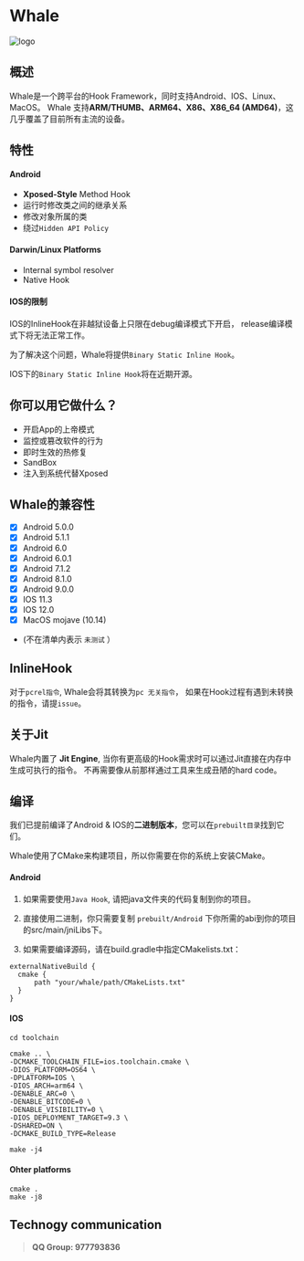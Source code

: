 # Whale
![logo][0]

## 概述
Whale是一个跨平台的Hook Framework，同时支持Android、IOS、Linux、MacOS。
Whale 支持**ARM/THUMB、ARM64、X86、X86_64 (AMD64)**，这几乎覆盖了目前所有主流的设备。

## 特性
#### Android
* **Xposed-Style** Method Hook
* 运行时修改类之间的继承关系
* 修改对象所属的类
* 绕过`Hidden API Policy`

#### Darwin/Linux Platforms
* Internal symbol resolver
* Native Hook

#### IOS的限制
IOS的InlineHook在非越狱设备上只限在debug编译模式下开启，
release编译模式下将无法正常工作。

为了解决这个问题，Whale将提供`Binary Static Inline Hook`。

IOS下的`Binary Static Inline Hook`将在近期开源。


## 你可以用它做什么？
* 开启App的上帝模式
* 监控或篡改软件的行为
* 即时生效的热修复
* SandBox
* 注入到系统代替Xposed

## Whale的兼容性
- [x] Android 5.0.0
- [x] Android 5.1.1
- [x] Android 6.0
- [x] Android 6.0.1
- [x] Android 7.1.2
- [x] Android 8.1.0
- [x] Android 9.0.0
- [x] IOS 11.3
- [x] IOS 12.0
- [x] MacOS mojave (10.14)
- (不在清单内表示 `未测试` ）

## InlineHook
对于`pcrel指令`, Whale会将其转换为`pc 无关指令`，
如果在Hook过程有遇到未转换的指令，请提`issue`。

## 关于Jit
Whale内置了 **Jit Engine**, 当你有更高级的Hook需求时可以通过Jit直接在内存中生成可执行的指令。
不再需要像从前那样通过工具来生成丑陋的hard code。

## 编译
我们已提前编译了Android & IOS的**二进制版本**，您可以在`prebuilt目录`找到它们。

Whale使用了CMake来构建项目，所以你需要在你的系统上安装CMake。

#### Android
1. 如果需要使用`Java Hook`, 请把java文件夹的代码复制到你的项目。

2. 直接使用二进制，你只需要复制 `prebuilt/Android` 下你所需的abi到你的项目的src/main/jniLibs下。

3. 如果需要编译源码，请在build.gradle中指定CMakelists.txt：
```
externalNativeBuild {
  cmake {
      path "your/whale/path/CMakeLists.txt"
  }
}
```

#### IOS
```
cd toolchain

cmake .. \
-DCMAKE_TOOLCHAIN_FILE=ios.toolchain.cmake \
-DIOS_PLATFORM=OS64 \
-DPLATFORM=IOS \
-DIOS_ARCH=arm64 \
-DENABLE_ARC=0 \
-DENABLE_BITCODE=0 \
-DENABLE_VISIBILITY=0 \
-DIOS_DEPLOYMENT_TARGET=9.3 \
-DSHARED=ON \
-DCMAKE_BUILD_TYPE=Release

make -j4
```

#### Ohter platforms
```
cmake .
make -j8
```

## Technogy communication
> **QQ Group: 977793836**



[0]: https://github.com/asLody/whale/blob/master/LOGO.png?raw=true
